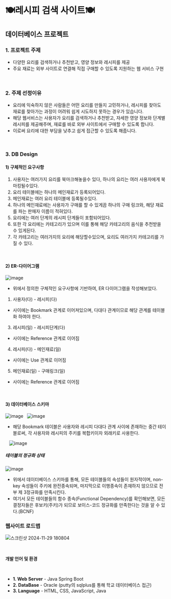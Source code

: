 # 🍽️레시피 검색 사이트🍽️
## 데이터베이스 프로젝트

### 1. 프로젝트 주제
- 다양한 요리를 검색하거나 추천받고, 영양 정보와 레시피를 제공
- 주요 재료는 외부 사이트로 연결해 직접 구매할 수 있도록 지원하는 웹 서비스 구현

&nbsp;&nbsp;

### 2. 주제 선정이유
- 요리에 익숙하지 않은 사람들은 어떤 요리를 만들지 고민하거나, 레시피를 찾아도 재료를 찾아가는 과정이 어려워 쉽게 시도하지 못하는 경우가 있습니다.
- 해당 웹서비스는 사용자가 요리를 검색하거나 추천받고, 자세한 영양 정보와 단계별 레시피를 제공해주며, 재료를 바로 외부 사이트에서 구매할 수 있도록 합니다.
- 이로써 요리에 대한 부담을 낮추고 쉽게 접근할 수 있도록 해줍니다. 


&nbsp;&nbsp;

### 3. DB Design
#### 1) 구체적인 요구사항
1. 사용자는 여러가지 요리를 북마크해놓을수 있다, 하나의 요리는 여러 사용자에게 북마킹될수있다.
2. 요리 테이블에는 하나의 메인재료가 등록되어있다. 
3. 메인재료는 여러 요리 테이블에 등록될수있다.
4. 하나의 메인재료에는 사용자가 구매를 할 수 있게끔 하나의 구매 링크와, 해당 재료를 파는 판매자 이름이 적혀있다.
5. 요리에는 여러 단계의 레시피 단계들이 포함되어있다. 
6. 또한 각 요리에는 카테고리가 있으며 이를 통해 해당 카테고리의 음식을 추천받을 수 있게된다.
7. 각 카테고리는 여러가지의 요리에 해당할수있으며, 요리도 여러가지 카테고리를 가질 수 있다.


&nbsp;&nbsp;
#### 2) ER-다이어그램
![image](https://github.com/user-attachments/assets/a1ce1da7-034a-4dec-b25e-87d8b12e1e3c)


- 위에서 정의한 구체적인 요구사항에 기반하여, ER 다이어그램을 작성해보았다.
1) 사용자(다) - 레시피(다)
- 사이에는 Bookmark 관계로 이어져있으며, 다대다 관계이므로 해당 관계를 테이블화 하여야 한다.
3) 레시피(일) - 레시피단계(다)
- 사이에는 Reference 관계로 이어짐
4) 레시피(다) - 메인재료(일)
- 사이에는 Use 관계로 이어짐
5) 메인재료(일) - 구매링크(일)
- 사이에는 Reference 관계로 이어짐

&nbsp;&nbsp;

#### 3) 데이터베이스 스키마
![image](https://github.com/user-attachments/assets/83ecf6e0-e328-400d-b611-cab369c6ca27)
&nbsp;
![image](https://github.com/user-attachments/assets/3fedf6c8-2045-46f1-b38c-6d03c468bd52)
- 해당 Bookmark 테이블은 사용자와 레시피 다대다 관계 사이에 존재하는 중간 테이블로써, 각 사용자와 레시피의 주키를 복합키이자 외래키로 사용한다.


&nbsp;&nbsp;
![image](https://github.com/user-attachments/assets/0d10b6b4-f2fd-4e06-b483-d1906c2ee302)
&nbsp;

##### 테이블의 정규화 상태
![image](https://github.com/user-attachments/assets/51e19d68-9fe3-4f73-ab9c-4fc89b2607a4)

- 위에서 데이터베이스 스키마를 통해, 모든 테이블들의 속성들이 원자적이며, non-key 속성들이 주키에 완전종속되며, 마지막으로 이행종속이 존재하지 않으므로 전부 제 3정규화를 만족시킨다.
- 여기서 모든 테이블들의 함수 종속(Functional Dependency)를 확인해보면, 모든 결정자들은 후보키(주키)가 되므로 보이스-코드 정규화를 만족한다는 것을 알 수 있다.(BCNF)
&nbsp;

### 웹사이트 로드맵
![스크린샷 2024-11-29 180804](https://github.com/user-attachments/assets/82c36e2c-4d30-43f3-9baa-9471ec366061)

&nbsp;

**개발 언어 및 환경**

&nbsp;

- **1. Web Server** - Java Spring Boot
- **2. DataBase** - Oracle (putty의 sqlplus를 통해 학교 데이터베이스 접근)
- **3. Language** - HTML, CSS, JavaScript, Java

&nbsp;&nbsp;
